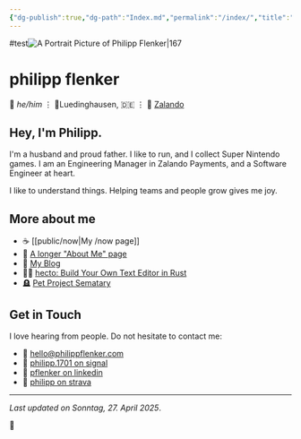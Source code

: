 ```yaml
---
{"dg-publish":true,"dg-path":"Index.md","permalink":"/index/","title":"this is philipp","tags":["gardenEntry"]}
---
```



#test![A Portrait Picture of Philipp Flenker|167](/img/user/attachments/IMG_7628.jpeg)
# philipp flenker
💬 _he/him_ ⋮ 📍Luedinghausen, 🇩🇪 ⋮ 💼 [Zalando](https://engineering.zalando.com/)
## Hey, I'm Philipp.
I'm a husband and proud father. I like to run, and I collect Super Nintendo games. I am an Engineering Manager in Zalando Payments, and a Software Engineer at heart.

I like to understand things. Helping teams and people grow gives me joy.

## More about me
- ☕ [[public/now\|My /now page]]
- 🪪 [A longer "About Me" page](https://flenker.blog/about-me/)
- 📝 [My Blog](https://flenker.blog/)
- 🧑‍💻 [hecto: Build Your Own Text Editor in Rust](https://flenker.blog/hecto/)
- 🪦 [Pet Project Sematary](https://flenker.blog/pet-project-sematary/)

## Get in Touch
I love hearing from people. Do not hesitate to contact me:
- 📧 [hello@philippflenker.com](mailto:hello@philippflenker.com)
- 🔐 [philipp.1701 on signal](https://signal.me/#eu/gs5cb8Xjs5Pqo2UFnMnBASqp936nLEPIhjKqPTJFxZZES2C9blBNQ4RWZycBUSLM)
- 👔 [pflenker on linkedin](https://de.linkedin.com/in/pflenker)
- 👟 [philipp on strava](https://www.strava.com/athletes/126345196)

---
_Last updated on Sonntag, 27. April 2025_.

👾
